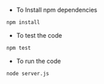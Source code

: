 - To Install npm dependencies
```bash
npm install
```

- To test the code
```bash
npm test
```

- To run the code
```bash
node server.js
```